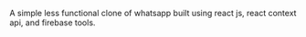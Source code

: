 A simple less functional clone of whatsapp built using react js, react context api, and firebase tools.
